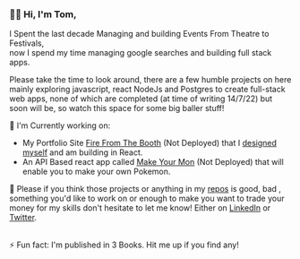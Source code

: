 ###  👋😄 Hi, I'm Tom,


I Spent the last decade Managing and building Events From Theatre to Festivals,<br/> 
now I spend my time managing google searches and building full stack apps.<br/>

Please take the time to look around, there are a few humble projects on here mainly exploring javascript, react NodeJs and Postgres to create full-stack web apps, none of which are completed (at time of writing 14/7/22) but soon will be, so watch this space for some big baller stuff!

🤔 I'm Currently working on: 
- My Portfolio Site [Fire From The Booth](https://github.com/Plume93/fire-from-the-booth) (Not Deployed) that I [designed myself](https://www.figma.com/file/zIBuCztelBzlQ9rHRsEil9/fire-from-the-booth) and am building in React.
- An API Based react app called [Make Your Mon](https://github.com/Plume93/make-your-mon) (Not Deployed) that will enable you to make your own Pokemon.

💬 Please if you think those projects or anything in my [repos](https://github.com/Plume93?tab=repositories) is good, bad , something you'd like to work on or enough to make you want to trade your money for my skills don't hesitate to let me know! Either on [LinkedIn](https://www.linkedin.com/in/tom-booth-239715239/) or [Twitter](https://twitter.com/TomBooth453). <br/><br/>

⚡ Fun fact: I'm published in 3 Books. Hit me up if you find any!

<!--
**Plume93/Plume93** is a ✨ _special_ ✨ repository because its `README.md` (this file) appears on your GitHub profile.

Here are some ideas to get you started:

- 🔭 I’m currently working on ...
- 🌱 I’m currently learning ...
- 👯 I’m looking to collaborate on ...
- 🤔 I’m looking for help with ...
- 💬 Ask me about ...
- 📫 How to reach me: ...
- 😄 Pronouns: ...
- ⚡ Fun fact: ...
-->
